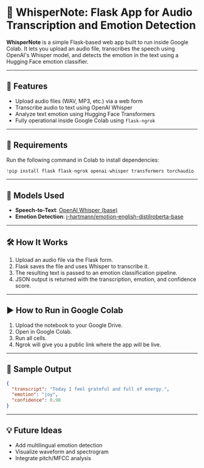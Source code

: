 

# 📓 WhisperNote: Flask App for Audio Transcription and Emotion Detection

**WhisperNote** is a simple Flask-based web app built to run inside Google Colab. It lets you upload an audio file, transcribes the speech using OpenAI's Whisper model, and detects the emotion in the text using a Hugging Face emotion classifier.

---

## 🚀 Features

* Upload audio files (WAV, MP3, etc.) via a web form
* Transcribe audio to text using OpenAI Whisper
* Analyze text emotion using Hugging Face Transformers
* Fully operational inside Google Colab using `flask-ngrok`

---

## 🔧 Requirements

Run the following command in Colab to install dependencies:

```python
!pip install flask flask-ngrok openai-whisper transformers torchaudio
```

---

## 🧠 Models Used

* **Speech-to-Text**: [OpenAI Whisper (base)](https://github.com/openai/whisper)
* **Emotion Detection**: [j-hartmann/emotion-english-distilroberta-base](https://huggingface.co/j-hartmann/emotion-english-distilroberta-base)

---

## 🛠 How It Works

1. Upload an audio file via the Flask form.
2. Flask saves the file and uses Whisper to transcribe it.
3. The resulting text is passed to an emotion classification pipeline.
4. JSON output is returned with the transcription, emotion, and confidence score.

---

## ▶️ How to Run in Google Colab

1. Upload the notebook to your Google Drive.
2. Open in Google Colab.
3. Run all cells.
4. Ngrok will give you a public link where the app will be live.

---


## 🧪 Sample Output

```json
{
  "transcript": "Today I feel grateful and full of energy.",
  "emotion": "joy",
  "confidence": 0.98
}
```

---

## 💡 Future Ideas

* Add multilingual emotion detection
* Visualize waveform and spectrogram
* Integrate pitch/MFCC analysis

